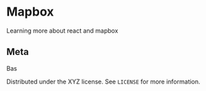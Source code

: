 # Mapbox

Learning more about react and mapbox

## Meta

Bas

Distributed under the XYZ license. See `LICENSE` for more information.

